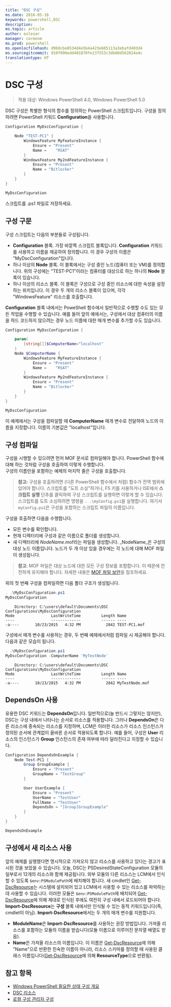 ```yaml
---
title: "DSC 구성"
ms.date: 2016-05-16
keywords: powershell,DSC
description: 
ms.topic: article
author: eslesar
manager: carmonm
ms.prod: powershell
ms.openlocfilehash: d960cbe8534d4e5b4a423e685113a3ebafd403d4
ms.sourcegitcommit: 910f090edd401870fe137553c3db00d562024a4c
translationtype: HT
---
```

# <a name="dsc-configurations"></a>DSC 구성

>적용 대상: Windows PowerShell 4.0, Windows PowerShell 5.0

DSC 구성은 특별한 형식의 함수를 정의하는 PowerShell 스크립트입니다. 구성을 정의하려면 PowerShell 키워드 **Configuration**을 사용합니다.

```powershell
Configuration MyDscConfiguration {

    Node "TEST-PC1" {
        WindowsFeature MyFeatureInstance {
            Ensure = "Present"
            Name =    "RSAT"
        }
        WindowsFeature My2ndFeatureInstance {
            Ensure = "Present"
            Name = "Bitlocker"
        }
    }
} 

MyDscConfiguration 
```

스크립트를 .ps1 파일로 저장하세요.

## <a name="configuration-syntax"></a>구성 구문

구성 스크립트는 다음의 부분들로 구성됩니다.

- **Configuration** 블록. 가장 바깥쪽 스크립트 블록입니다. **Configuration** 키워드를 사용하고 이름을 제공하여 정의합니다. 이 경우 구성의 이름은 "MyDscConfiguration"입니다.
- 하나 이상의 **Node** 블록. 이 블록에서는 구성 중인 노드(컴퓨터 또는 VM)를 정의합니다. 위의 구성에는 "TEST-PC1"이라는 컴퓨터를 대상으로 하는 하나의 **Node** 블록이 있습니다.
- 하나 이상의 리소스 블록. 이 블록은 구성으로 구성 중인 리소스에 대한 속성을 설정하는 위치입니다. 이 경우 두 개의 리소스 블록이 있으며, 각각 "WindowsFeature" 리소스를 호출합니다.

**Configuration** 블록 내에서는 PoweShell 함수에서 일반적으로 수행할 수도 있는 모든 작업을 수행할 수 있습니다. 예를 들어 앞의 예에서는, 구성에서 대상 컴퓨터의 이름을 하드 코드하지 않으려는 경우 노드 이름에 대한 매개 변수를 추가할 수도 있습니다.

```powershell
Configuration MyDscConfiguration {

    param(
        [string[]]$ComputerName="localhost"
    )
    Node $ComputerName {
        WindowsFeature MyFeatureInstance {
            Ensure = "Present"
            Name =    "RSAT"
        }
        WindowsFeature My2ndFeatureInstance {
            Ensure = "Present"
            Name = "Bitlocker"
        }
    }
}

MyDscConfiguration 
```

이 예제에서는 구성을 컴파일할 때 **ComputerName** 매개 변수로 전달하여 노드의 이름을 지정합니다. 이름의 기본값은 "localhost"입니다.

## <a name="compiling-the-configuration"></a>구성 컴파일

구성을 시행할 수 있으려면 먼저 MOF 문서로 컴파일해야 합니다. PowerShell 함수에 대해 하는 것처럼 구성을 호출하여 이렇게 수행합니다.  
구성의 이름만을 포함하는 예제의 마지막 줄은 구성을 호출합니다.

>**참고:** 구성을 호출하려면 (다른 PowerShell 함수에서 처럼) 함수가 전역 범위에 있어야 합니다. 
>스크립트를 "도트 소싱"하거나, F5 키를 사용하거나 ISE에서 **스크립트 실행** 단추를 클릭하여 구성 스크립트를 실행하면 이렇게 할 수 있습니다. 
>스크립트를 도트 소싱하려면 명령을 `. .\myConfig.ps1`을 실행합니다. 여기서 `myConfig.ps1`은 구성을 포함하는 스크립트 파일의 이름입니다.

구성을 호출하면 다음을 수행합니다.

- 모든 변수를 확인합니다. 
- 현재 디렉터리에 구성과 같은 이름으로 폴더를 생성합니다.
- 새 디렉터리에 _NodeName_.mof라는 파일을 생성합니다. _NodeName_은 구성의 대상 노드 이름입니다. 
    노드가 두 개 이상 있을 경우에는 각 노드에 대해 MOF 파일이 생성됩니다.

>**참고**: MOF 파일은 대상 노드에 대한 모든 구성 정보를 포함합니다. 이 때문에 안전하게 유지해야 합니다. 
>자세한 내용은 [MOF 파일 보안](secureMOF.md)을 참조하세요.

위의 첫 번째 구성을 컴파일하면 다음 폴더 구조가 생성됩니다.

```powershell
. .\MyDscConfiguration.ps1
MyDscConfiguration
```

```
    Directory: C:\users\default\Documents\DSC Configurations\MyDscConfiguration
Mode                LastWriteTime         Length Name                                                                                              
----                -------------         ------ ----                                                                                         
-a----       10/23/2015   4:32 PM           2842 TEST-PC1.mof
```  

구성에서 매개 변수를 사용하는 경우, 두 번째 예제에서처럼 컴파일 시 제공해야 합니다. 다음과 같은 모습이 됩니다.

```powershell
. .\MyDscConfiguration.ps1
MyDscConfiguration -ComputerName 'MyTestNode'
```

```
    Directory: C:\users\default\Documents\DSC Configurations\MyDscConfiguration
Mode                LastWriteTime         Length Name                                                                                              
----                -------------         ------ ----                                                                                         
-a----       10/23/2015   4:32 PM           2842 MyTestNode.mof
```      

## <a name="using-dependson"></a>DependsOn 사용

유용한 DSC 키워드는 **DependsOn**입니다. 일반적으로(늘 반드시 그렇지는 않지만), DSC는 구성 내에서 나타나는 순서로 리소스를 적용합니다. 그러나 **DependsOn**은 다른 리소스에 종속되는 리소스를 지정하며, LCM은 이러한 리소스가 리소스 인스턴스가 정의된 순서에 관계없이 올바른 순서로 적용되도록 합니다. 예를 들어, 구성은 **User** 리소스의 인스턴스가 **Group** 인스턴스의 존재 여부에 따라 달라진다고 지정할 수 있습니다.

```powershell
Configuration DependsOnExample {
    Node Test-PC1 {
        Group GroupExample {
            Ensure = "Present"
            GroupName = "TestGroup"
        }

        User UserExample {
            Ensure = "Present"
            UserName = "TestUser"
            FullName = "TestUser"
            DependsOn = "[Group]GroupExample"
        }
    }
}

DependsOnExample
```

## <a name="using-new-resources-in-your-configuration"></a>구성에서 새 리소스 사용

앞의 예제를 실행했다면 명시적으로 가져오지 않고 리소스를 사용하고 있다는 경고가 표시된 것을 보았을 수 있습니다.
오늘, DSC는 PSDesiredStateConfiguration 모듈의 일부로서 12개의 리소스와 함께 제공됩니다. 외부 모듈의 다른 리소스는 LCM에서 인식할 수 있도록 `$env:PSModulePath`에 배치해야 합니다. 새 cmdlet인 [Get-DscResource](https://technet.microsoft.com/en-us/library/dn521625.aspx)는 시스템에 설치되어 있고 LCM에서 사용할 수 있는 리소스를 파악하는 데 사용할 수 있습니다. 이러한 모듈은 `$env:PSModulePath`에 배치되어 [Get-DscResource](https://technet.microsoft.com/en-us/library/dn521625.aspx)에 의해 제대로 인식된 후에도 여전히 구성 내에서 로드되어야 합니다. 
**Import-DscResource**는 **구성** 블록 내에서만 인식될 수 있는 동적 키워드입니다(즉, cmdlet이 아님). 
**Import-DscResource**에서는 두 개의 매개 변수를 지원합니다.
- **ModuleName**은 **Import-DscResource**를 사용하는 권장 방법입니다. 가져올 리소스를 포함하는 모듈의 이름을 받습니다(모듈 이름으로 이루어진 문자열 배열도 받음). 
- **Name**은 가져올 리소스의 이름입니다. 이 이름은 [Get-DscResource](https://technet.microsoft.com/en-us/library/dn521625.aspx)에 의해 "Name"으로 반환한 친숙한 이름이 아니라, 리소스 스키마를 정의할 때 사용된 클래스 이름입니다([Get-DscResource](https://technet.microsoft.com/en-us/library/dn521625.aspx)에 의해 **ResourceType**으로 반환됨). 

## <a name="see-also"></a>참고 항목
* [Windows PowerShell 필요한 상태 구성 개요](overview.md)
* [DSC 리소스](resources.md)
* [로컬 구성 관리자 구성](metaConfig.md)

